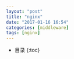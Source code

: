 ```yaml
---
layout: "post"
title: "nginx"
date: "2017-01-16 16:54"
categories: [middleware]
tags: [nginx]
---
```


* 目录
{:toc}
